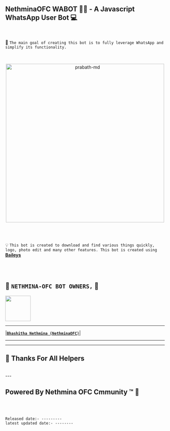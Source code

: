 <br>

## NethminaOFC WABOT 👨‍💻 - A Javascript WhatsApp User Bot 💻

<br>

🔮 `The main goal of creating this bot is to fully leverage WhatsApp and simplify its functionality.`

<br>
 
  <p align="center">  
  <a href="https://telegra.ph/file/b91f52e7d0004ec84845a.jpg">
    <img alt="prabath-md" height="500" src="https://telegra.ph/file/b91f52e7d0004ec84845a.jpg">
    
  
  </a>
</p>  


<br>
<br>

💡 `This bot is created to download and find various things quickly, logo, photo edit and many other features. This bot is created using` **[Baileys](https://github.com/WhiskeySockets/Baileys)**

<br>
<br>

## 👑 **`NETHMINA-OFC BOT OWNERS,`** 👑


   <a href="https://github.com/NethminaOFC/"><img src="https://telegra.ph/file/7dd5b186621993e20b73b.jpg" width=80 height=80></a> 

---

|**[`Bhashitha Nethmina (NethminaOFC)`](https://github.com/NethminaOFC)**|

---

---

## 💝 Thanks For All Helpers
<br>
---

## Powered By Nethmina OFC Cmmunity ™ 🎈

<br>
<br>

`Released date:- ---------`
<br>
`latest updated date:- --------`

